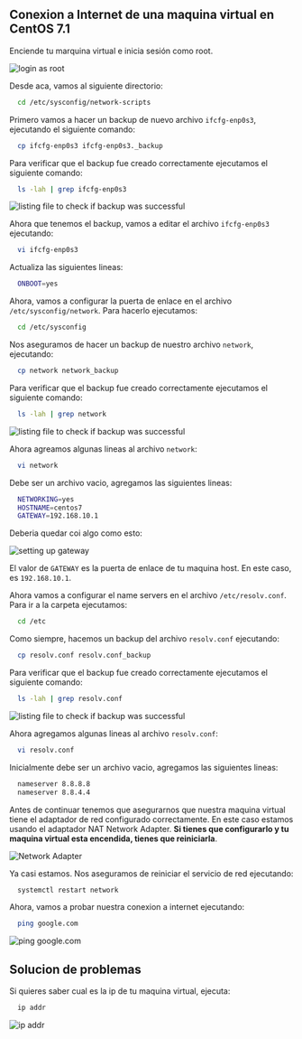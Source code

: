 ## Conexion a Internet de una maquina virtual en CentOS 7.1

Enciende tu marquina virtual e inicia sesión como root.

![login as root](./login.png)

Desde aca, vamos al siguiente directorio:

```bash
  cd /etc/sysconfig/network-scripts
```

Primero vamos a hacer un backup de nuevo archivo `ifcfg-enp0s3`, ejecutando el siguiente comando:

```bash
  cp ifcfg-enp0s3 ifcfg-enp0s3._backup
```

Para verificar que el backup fue creado correctamente ejecutamos el siguiente comando:

```bash
  ls -lah | grep ifcfg-enp0s3
```

![listing file to check if backup was successful](./checking-interface-backup.png)

Ahora que tenemos el backup, vamos a editar el archivo `ifcfg-enp0s3` ejecutando:

```bash
  vi ifcfg-enp0s3
```

Actualiza las siguientes lineas:

```bash
  ONBOOT=yes
```

Ahora, vamos a configurar la puerta de enlace en el archivo `/etc/sysconfig/network`. Para hacerlo ejecutamos:

```bash
  cd /etc/sysconfig
```

Nos aseguramos de hacer un backup de nuestro archivo `network`, ejecutando:

```bash
  cp network network_backup
```

Para verificar que el backup fue creado correctamente ejecutamos el siguiente comando:

```bash
  ls -lah | grep network
```

![listing file to check if backup was successful](./checking-network-backup.png)

Ahora agreamos algunas lineas al archivo `network`:

```bash
  vi network
```

Debe ser un archivo vacio, agregamos las siguientes lineas:

```bash
  NETWORKING=yes
  HOSTNAME=centos7
  GATEWAY=192.168.10.1
```

Deberia quedar coi algo como esto:

![setting up gateway](./setting-gateway.png)

El valor de `GATEWAY` es la puerta de enlace de tu maquina host. En este caso, es `192.168.10.1`.

Ahora vamos a configurar el name servers en el archivo `/etc/resolv.conf`. Para ir a la carpeta ejecutamos:

```bash
  cd /etc
```

Como siempre, hacemos un backup del archivo `resolv.conf` ejecutando:

```bash
  cp resolv.conf resolv.conf_backup
```

Para verificar que el backup fue creado correctamente ejecutamos el siguiente comando:

```bash
  ls -lah | grep resolv.conf
```

![listing file to check if backup was successful](./checking-resolv-backup.png)

Ahora agregamos algunas lineas al archivo `resolv.conf`:

```bash
  vi resolv.conf
```

Inicialmente debe ser un archivo vacio, agregamos las siguientes lineas:

```bash
  nameserver 8.8.8.8
  nameserver 8.8.4.4
```

Antes de continuar tenemos que asegurarnos que nuestra maquina virtual tiene el adaptador de red configurado correctamente. En este caso estamos usando el adaptador NAT Network Adapter. **Si tienes que configurarlo y tu maquina virtual esta encendida, tienes que reiniciarla**.

![Network Adapter](./network-adapter.png)

Ya casi estamos. Nos aseguramos de reiniciar el servicio de red ejecutando:

```bash
  systemctl restart network
```

Ahora, vamos a probar nuestra conexion a internet ejecutando:

```bash
  ping google.com
```

![ping google.com](./checking-connection.png)

## Solucion de problemas

Si quieres saber cual es la ip de tu maquina virtual, ejecuta:

```bash
  ip addr
```

![ip addr](./ip-checking.png)
